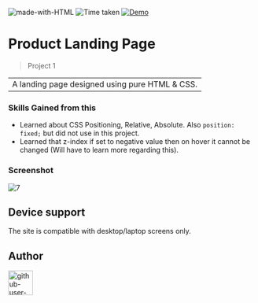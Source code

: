 ![made-with-HTML](https://img.shields.io/badge/Made%20with-HTML%20&%20CSS-blue?style=for-the-badge)
![Time taken](https://img.shields.io/badge/Time%20taken-01H%3A39M%3A19S-tomato?style=for-the-badge&logo=Clockify)
[![Demo](https://img.shields.io/badge/See%20Demo-Visit-green?style=for-the-badge&logo=web)](YourProjectLink)

# Product Landing Page
>Project 1

<table>
<tr>
<td>
  A landing page designed using pure HTML & CSS.
</td>
</tr>
</table>

### Skills Gained from this
- Learned about CSS Positioning, Relative, Absolute. Also `position: fixed;` but did not use in this project.
- Learned that z-index if set to negative value then on hover it cannot be changed (Will have to learn more regarding this).
   
### Screenshot

![7](https://user-images.githubusercontent.com/42464927/180824748-5118a728-ced7-4d6f-b58a-2f51dd1e1cff.png)


## Device support
The site is compatible with desktop/laptop screens only.


## Author

<a href="https://github.com/shivamvijaywargi"> <img src="https://github.com/shivamvijaywargi.png" alt="github-user-name" style="width:50px;"/></a> 
